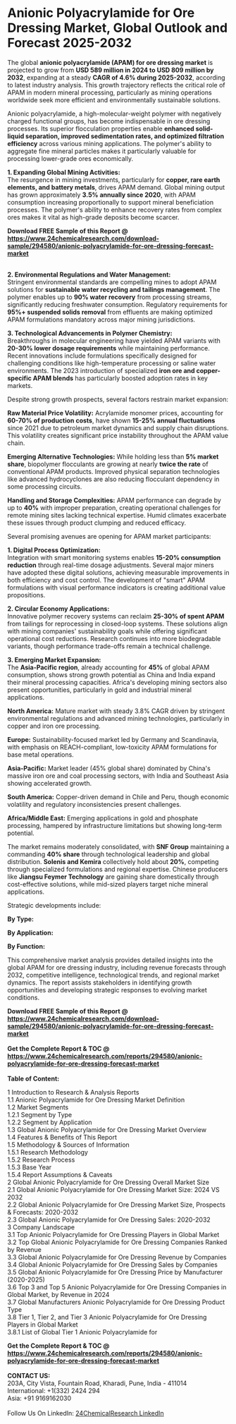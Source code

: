 <h1>Anionic Polyacrylamide for Ore Dressing Market, Global Outlook and Forecast 2025-2032</h1><p>The global <strong>anionic polyacrylamide (APAM) for ore dressing market</strong> is projected to grow from <strong>USD 589 million in 2024 to USD 809 million by 2032</strong>, expanding at a steady <strong>CAGR of 4.6% during 2025-2032</strong>, according to latest industry analysis. This growth trajectory reflects the critical role of APAM in modern mineral processing, particularly as mining operations worldwide seek more efficient and environmentally sustainable solutions.</p><p>Anionic polyacrylamide, a high-molecular-weight polymer with negatively charged functional groups, has become indispensable in ore dressing processes. Its superior flocculation properties enable <strong>enhanced solid-liquid separation, improved sedimentation rates, and optimized filtration efficiency</strong> across various mining applications. The polymer's ability to aggregate fine mineral particles makes it particularly valuable for processing lower-grade ores economically.</p><p><strong>1. Expanding Global Mining Activities:</strong><br>
The resurgence in mining investments, particularly for <strong>copper, rare earth elements, and battery metals</strong>, drives APAM demand. Global mining output has grown approximately <strong>3.5% annually since 2020</strong>, with APAM consumption increasing proportionally to support mineral beneficiation processes. The polymer's ability to enhance recovery rates from complex ores makes it vital as high-grade deposits become scarcer.</p><div><b>Download FREE Sample of this Report @ 
            <a href="https://www.24chemicalresearch.com/download-sample/294580/anionic-polyacrylamide-for-ore-dressing-forecast-market">
            https://www.24chemicalresearch.com/download-sample/294580/anionic-polyacrylamide-for-ore-dressing-forecast-market</a></b></div><br><p><strong>2. Environmental Regulations and Water Management:</strong><br>
Stringent environmental standards are compelling mines to adopt APAM solutions for <strong>sustainable water recycling and tailings management</strong>. The polymer enables up to <strong>90% water recovery</strong> from processing streams, significantly reducing freshwater consumption. Regulatory requirements for <strong>95%+ suspended solids removal</strong> from effluents are making optimized APAM formulations mandatory across major mining jurisdictions.</p><p><strong>3. Technological Advancements in Polymer Chemistry:</strong><br>
Breakthroughs in molecular engineering have yielded APAM variants with <strong>20-30% lower dosage requirements</strong> while maintaining performance. Recent innovations include formulations specifically designed for challenging conditions like high-temperature processing or saline water environments. The 2023 introduction of specialized <strong>iron ore and copper-specific APAM blends</strong> has particularly boosted adoption rates in key markets.</p><p>Despite strong growth prospects, several factors restrain market expansion:</p><p><strong>Raw Material Price Volatility:</strong> Acrylamide monomer prices, accounting for <strong>60-70% of production costs</strong>, have shown <strong>15-25% annual fluctuations</strong> since 2021 due to petroleum market dynamics and supply chain disruptions. This volatility creates significant price instability throughout the APAM value chain.</p><p><strong>Emerging Alternative Technologies:</strong> While holding less than <strong>5% market share</strong>, biopolymer flocculants are growing at nearly <strong>twice the rate</strong> of conventional APAM products. Improved physical separation technologies like advanced hydrocyclones are also reducing flocculant dependency in some processing circuits.</p><p><strong>Handling and Storage Complexities:</strong> APAM performance can degrade by up to <strong>40%</strong> with improper preparation, creating operational challenges for remote mining sites lacking technical expertise. Humid climates exacerbate these issues through product clumping and reduced efficacy.</p><p>Several promising avenues are opening for APAM market participants:</p><p><strong>1. Digital Process Optimization:</strong><br>
Integration with smart monitoring systems enables <strong>15-20% consumption reduction</strong> through real-time dosage adjustments. Several major miners have adopted these digital solutions, achieving measurable improvements in both efficiency and cost control. The development of "smart" APAM formulations with visual performance indicators is creating additional value propositions.</p><p><strong>2. Circular Economy Applications:</strong><br>
Innovative polymer recovery systems can reclaim <strong>25-30% of spent APAM</strong> from tailings for reprocessing in closed-loop systems. These solutions align with mining companies' sustainability goals while offering significant operational cost reductions. Research continues into more biodegradable variants, though performance trade-offs remain a technical challenge.</p><p><strong>3. Emerging Market Expansion:</strong><br>
The <strong>Asia-Pacific region</strong>, already accounting for <strong>45%</strong> of global APAM consumption, shows strong growth potential as China and India expand their mineral processing capacities. Africa's developing mining sectors also present opportunities, particularly in gold and industrial mineral applications.</p><p><strong>North America:</strong> Mature market with steady 3.8% CAGR driven by stringent environmental regulations and advanced mining technologies, particularly in copper and iron ore processing.</p><p><strong>Europe:</strong> Sustainability-focused market led by Germany and Scandinavia, with emphasis on REACH-compliant, low-toxicity APAM formulations for base metal operations.</p><p><strong>Asia-Pacific:</strong> Market leader (45% global share) dominated by China's massive iron ore and coal processing sectors, with India and Southeast Asia showing accelerated growth.</p><p><strong>South America:</strong> Copper-driven demand in Chile and Peru, though economic volatility and regulatory inconsistencies present challenges.</p><p><strong>Africa/Middle East:</strong> Emerging applications in gold and phosphate processing, hampered by infrastructure limitations but showing long-term potential.</p><p>The market remains moderately consolidated, with <strong>SNF Group</strong> maintaining a commanding <strong>40% share</strong> through technological leadership and global distribution. <strong>Solenis and Kemira</strong> collectively hold about <strong>20%</strong>, competing through specialized formulations and regional expertise. Chinese producers like <strong>Jiangsu Feymer Technology</strong> are gaining share domestically through cost-effective solutions, while mid-sized players target niche mineral applications.</p><p>Strategic developments include:</p><p><strong>By Type:</strong></p><p><strong>By Application:</strong></p><p><strong>By Function:</strong></p><p>This comprehensive market analysis provides detailed insights into the global APAM for ore dressing industry, including revenue forecasts through 2032, competitive intelligence, technological trends, and regional market dynamics. The report assists stakeholders in identifying growth opportunities and developing strategic responses to evolving market conditions.</p><div><b>Download FREE Sample of this Report @ 
            <a href="https://www.24chemicalresearch.com/download-sample/294580/anionic-polyacrylamide-for-ore-dressing-forecast-market">
            https://www.24chemicalresearch.com/download-sample/294580/anionic-polyacrylamide-for-ore-dressing-forecast-market</a></b></div><br><div><b>Get the Complete Report & TOC @ 
            <a href="https://www.24chemicalresearch.com/reports/294580/anionic-polyacrylamide-for-ore-dressing-forecast-market">
            https://www.24chemicalresearch.com/reports/294580/anionic-polyacrylamide-for-ore-dressing-forecast-market</a></b></div><br>
            <b>Table of Content:</b><p>1 Introduction to Research & Analysis Reports<br />
 1.1 Anionic Polyacrylamide for Ore Dressing Market Definition<br />
 1.2 Market Segments<br />
 1.2.1 Segment by Type<br />
 1.2.2 Segment by Application<br />
 1.3 Global Anionic Polyacrylamide for Ore Dressing Market Overview<br />
 1.4 Features & Benefits of This Report<br />
 1.5 Methodology & Sources of Information<br />
 1.5.1 Research Methodology<br />
 1.5.2 Research Process<br />
 1.5.3 Base Year<br />
 1.5.4 Report Assumptions & Caveats<br />
2 Global Anionic Polyacrylamide for Ore Dressing Overall Market Size<br />
 2.1 Global Anionic Polyacrylamide for Ore Dressing Market Size: 2024 VS 2032<br />
 2.2 Global Anionic Polyacrylamide for Ore Dressing Market Size, Prospects & Forecasts: 2020-2032<br />
 2.3 Global Anionic Polyacrylamide for Ore Dressing Sales: 2020-2032<br />
3 Company Landscape<br />
 3.1 Top Anionic Polyacrylamide for Ore Dressing Players in Global Market<br />
 3.2 Top Global Anionic Polyacrylamide for Ore Dressing Companies Ranked by Revenue<br />
 3.3 Global Anionic Polyacrylamide for Ore Dressing Revenue by Companies<br />
 3.4 Global Anionic Polyacrylamide for Ore Dressing Sales by Companies<br />
 3.5 Global Anionic Polyacrylamide for Ore Dressing Price by Manufacturer (2020-2025)<br />
 3.6 Top 3 and Top 5 Anionic Polyacrylamide for Ore Dressing Companies in Global Market, by Revenue in 2024<br />
 3.7 Global Manufacturers Anionic Polyacrylamide for Ore Dressing Product Type<br />
 3.8 Tier 1, Tier 2, and Tier 3 Anionic Polyacrylamide for Ore Dressing Players in Global Market<br />
 3.8.1 List of Global Tier 1 Anionic Polyacrylamide for </p><div><b>Get the Complete Report & TOC @ 
            <a href="https://www.24chemicalresearch.com/reports/294580/anionic-polyacrylamide-for-ore-dressing-forecast-market">
            https://www.24chemicalresearch.com/reports/294580/anionic-polyacrylamide-for-ore-dressing-forecast-market</a></b></div><br><b>CONTACT US:</b><br>
            203A, City Vista, Fountain Road, Kharadi, Pune, India - 411014<br>
            International: +1(332) 2424 294<br>
            Asia: +91 9169162030 <br><br>
            Follow Us On LinkedIn: <a href="https://www.linkedin.com/company/24chemicalresearch/">24ChemicalResearch LinkedIn</a>